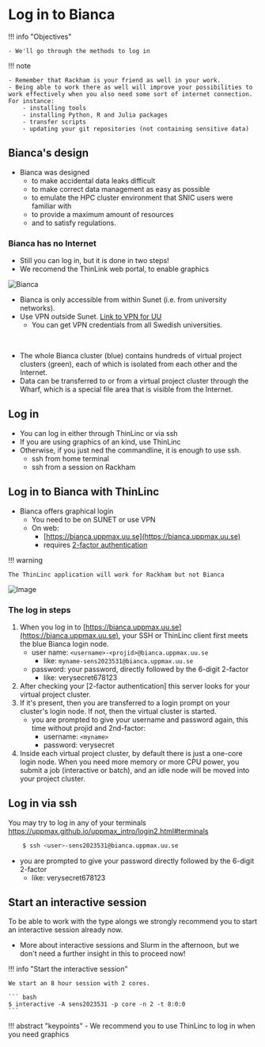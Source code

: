# Log in to Bianca

!!! info "Objectives" 

    - We'll go through the methods to log in
    
!!! note

    - Remember that Rackham is your friend as well in your work. 
    - Being able to work there as well will improve your possibilities to work effectively when you also need some sort of internet connection. For instance:
        - installing tools
        - installing Python, R and Julia packages
        - transfer scripts
        - updating your git repositories (not containing sensitive data)

## Bianca's design

- Bianca was designed
    - to make accidental data leaks difficult
    - to make correct data management as easy as possible
    - to emulate the HPC cluster environment that SNIC users were familiar with
    - to provide a maximum amount of resources
    - and to satisfy regulations.
    
### Bianca has no Internet
- Still you can log in, but it is done in two steps!
- We recomend the ThinLink web portal, to enable graphics

![Bianca](./img/biancaorganisation-01.png)

- Bianca is only accessible from within Sunet (i.e. from university networks).
- Use VPN outside Sunet. [Link to VPN for UU](https://mp.uu.se/en/web/info/stod/it-telefoni/it-support/network-on-campus/vpn-service)
  - You can get VPN credentials from all Swedish universities.

<br>

- The whole Bianca cluster (blue) contains hundreds of virtual project clusters (green), each of which is isolated from each other and the Internet.
- Data can be transferred to or from a virtual project cluster through the Wharf, which is a special file area that is visible from the Internet.


## Log in

- You can log in either through ThinLinc or via ssh
- If you are using graphics of an kind, use ThinLinc
- Otherwise, if you just ned the commandline, it is enough to use ssh.
    - ssh from home terminal
    - ssh from a session on Rackham 

## Log in to Bianca with ThinLinc

- Bianca offers graphical login
    - You need to be on SUNET or use VPN
    - On web:
        - [https://bianca.uppmax.uu.se](https://bianca.uppmax.uu.se)
        - requires [2-factor authentication](https://www.uppmax.uu.se/support/user-guides/setting-up-two-factor-authentication/)

!!! warning

    The ThinLinc application will work for Rackham but not Bianca

![Image](./img/Thinlinc2.jpg)

### The log in steps
1. When you log in to [https://bianca.uppmax.uu.se](https://bianca.uppmax.uu.se), your SSH or ThinLinc client first meets the blue Bianca login node.
    - user name: `<username>-<projid>@bianca.uppmax.uu.se`
        - like: `myname-sens2023531@bianca.uppmax.uu.se`
    - password: your password, directly followed by the 6-digit 2-factor
        - like: verysecret678123
2. After checking your [2-factor authentication] this server looks for your virtual project cluster.
3. If it's present, then you are transferred to a login prompt on your cluster's login node. If not, then the virtual cluster is started.
    - you are prompted to give your username and password again, this time without projid and 2nd-factor:
         - username: `<myname>`
         - password: verysecret
4. Inside each virtual project cluster, by default there is just a one-core login node. When you need more memory or more CPU power, you submit a job (interactive or batch), and an idle node will be moved into your project cluster.


## Log in via ssh
    
You may try to log in any of your terminals <https://uppmax.github.io/uppmax_intro/login2.html#terminals>
    
``` bash
    $ ssh <user>-sens2023531@bianca.uppmax.uu.se
```

- you are prompted to give your password directly followed by the 6-digit 2-factor
    - like: verysecret678123


## Start an interactive session
    
To be able to work with the type alongs we strongly recommend you to start an interactive session already now.

- More about interactive sessions and Slurm in the afternoon, but we don't need a further insight in this to proceed now!
   
!!! info "Start the interactive session"
    
    We start an 8 hour session with 2 cores.
    
    ``` bash
    $ interactive -A sens2023531 -p core -n 2 -t 8:0:0
    ```
    

    
!!! abstract "keypoints"
    - We recommend you to use ThinLinc to log in when you need graphics

